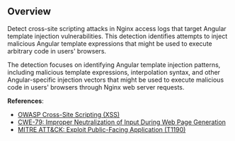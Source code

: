 ## Overview

Detect cross-site scripting attacks in Nginx access logs that target Angular template injection vulnerabilities. This detection identifies attempts to inject malicious Angular template expressions that might be used to execute arbitrary code in users' browsers.

The detection focuses on identifying Angular template injection patterns, including malicious template expressions, interpolation syntax, and other Angular-specific injection vectors that might be used to execute malicious code in users' browsers through Nginx web server requests.

**References**:
- [OWASP Cross-Site Scripting (XSS)](https://owasp.org/www-community/attacks/xss/)
- [CWE-79: Improper Neutralization of Input During Web Page Generation](https://cwe.mitre.org/data/definitions/79.html)
- [MITRE ATT&CK: Exploit Public-Facing Application (T1190)](https://attack.mitre.org/techniques/T1190/) 
